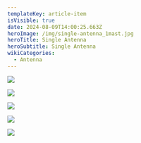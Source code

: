```yaml
---
templateKey: article-item
isVisible: true
date: 2024-08-09T14:00:25.663Z
heroImage: /img/single-antenna_1mast.jpg
heroTitle: Single Antenna
heroSubtitle: Single Antenna
wikiCategories:
  - Antenna
---
```

![](/img/single-antenna_1mast.jpg)

![](/img/single-antenna_a_box.jpg)

![](/img/antenna_user_box.jpg)

![](/img/cable-7pin-to-7pin_25m.jpg)

![](/img/cable_antenna-user-cable.jpg)